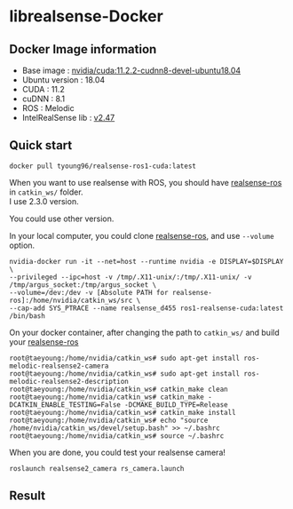 # librealsense-Docker


## Docker Image information  

- Base image : [nvidia/cuda:11.2.2-cudnn8-devel-ubuntu18.04](https://hub.docker.com/r/nvidia/cuda)  
- Ubuntu version : 18.04  
- CUDA : 11.2  
- cuDNN : 8.1  
- ROS : Melodic  
- IntelRealSense lib : [v2.47](https://github.com/IntelRealSense/librealsense/releases/tag/v2.47.0)  

## Quick start  
```
docker pull tyoung96/realsense-ros1-cuda:latest  
```

When you want to use realsense with ROS, you should have [realsense-ros](https://github.com/IntelRealSense/realsense-ros/releases/tag/2.3.0) in `catkin_ws/` folder.  
I use 2.3.0 version.  

You could use other version.  


In your local computer, you could clone [realsense-ros](https://github.com/IntelRealSense/realsense-ros/releases/tag/2.3.0), and use `--volume` option.  

```
nvidia-docker run -it --net=host --runtime nvidia -e DISPLAY=$DISPLAY \
--privileged --ipc=host -v /tmp/.X11-unix/:/tmp/.X11-unix/ -v /tmp/argus_socket:/tmp/argus_socket \
--volume=/dev:/dev -v [Absolute PATH for realsense-ros]:/home/nvidia/catkin_ws/src \
--cap-add SYS_PTRACE --name realsense_d455 ros1-realsense-cuda:latest /bin/bash
```

On your docker container, after changing the path to `catkin_ws/` and build your [realsense-ros](https://github.com/IntelRealSense/realsense-ros/releases/tag/2.3.0)
```
root@taeyoung:/home/nvidia/catkin_ws# sudo apt-get install ros-melodic-realsense2-camera
root@taeyoung:/home/nvidia/catkin_ws# sudo apt-get install ros-melodic-realsense2-description
root@taeyoung:/home/nvidia/catkin_ws# catkin_make clean
root@taeyoung:/home/nvidia/catkin_ws# catkin_make -DCATKIN_ENABLE_TESTING=False -DCMAKE_BUILD_TYPE=Release
root@taeyoung:/home/nvidia/catkin_ws# catkin_make install
root@taeyoung:/home/nvidia/catkin_ws# echo "source /home/nvidia/catkin_ws/devel/setup.bash" >> ~/.bashrc
root@taeyoung:/home/nvidia/catkin_ws# source ~/.bashrc
```   

When you are done, you could test your realsense camera!    
```
roslaunch realsense2_camera rs_camera.launch
```

## Result  




